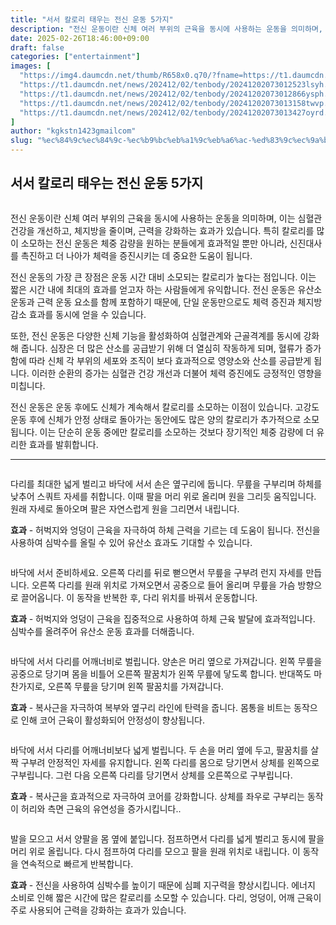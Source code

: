 ```yaml
---
title: "서서 칼로리 태우는 전신 운동 5가지"
description: "전신 운동이란 신체 여러 부위의 근육을 동시에 사용하는 운동을 의미하며, 이는 심혈관 건강을 개선하고, 체지방을 줄이며, 근력을 강화하는 효과가 있습니다. 특히 칼로리를 많이 소모하는 전신 운동은 체중 감량을 원하는 분들에게 효과적일 뿐만 아니라, 신진대사를 촉진하고 "
date: 2025-02-26T18:46:00+09:00
draft: false
categories: ["entertainment"]
images: [
  "https://img4.daumcdn.net/thumb/R658x0.q70/?fname=https://t1.daumcdn.net/news/202412/02/tenbody/20241202073012199ysoa.jpg"
  "https://t1.daumcdn.net/news/202412/02/tenbody/20241202073012523lsyh.gif"
  "https://t1.daumcdn.net/news/202412/02/tenbody/20241202073012866ysph.gif"
  "https://t1.daumcdn.net/news/202412/02/tenbody/20241202073013158twvp.gif"
  "https://t1.daumcdn.net/news/202412/02/tenbody/20241202073013427oyrd.gif"
]
author: "kgkstn1423gmailcom"
slug: "%ec%84%9c%ec%84%9c-%ec%b9%bc%eb%a1%9c%eb%a6%ac-%ed%83%9c%ec%9a%b0%eb%8a%94-%ec%a0%84%ec%8b%a0-%ec%9a%b4%eb%8f%99-5%ea%b0%80%ec%a7%80"
---
```


<h2 >서서 칼로리 태우는 전신 운동 5가지</h2> <figure ><img src="https://img4.daumcdn.net/thumb/R658x0.q70/?fname=https://t1.daumcdn.net/news/202412/02/tenbody/20241202073012199ysoa.jpg" alt=""/></figure> <p>전신 운동이란 신체 여러 부위의 근육을 동시에 사용하는 운동을 의미하며, 이는 심혈관 건강을 개선하고, 체지방을 줄이며, 근력을 강화하는 효과가 있습니다. 특히 칼로리를 많이 소모하는 전신 운동은 체중 감량을 원하는 분들에게 효과적일 뿐만 아니라, 신진대사를 촉진하고 더 나아가 체력을 증진시키는 데 중요한 도움이 됩니다.</p> <p>전신 운동의 가장 큰 장점은 운동 시간 대비 소모되는 칼로리가 높다는 점입니다. 이는 짧은 시간 내에 최대의 효과를 얻고자 하는 사람들에게 유익합니다. 전신 운동은 유산소 운동과 근력 운동 요소를 함께 포함하기 때문에, 단일 운동만으로도 체력 증진과 체지방 감소 효과를 동시에 얻을 수 있습니다.</p> <p>또한, 전신 운동은 다양한 신체 기능을 활성화하여 심혈관계와 근골격계를 동시에 강화해 줍니다. 심장은 더 많은 산소를 공급받기 위해 더 열심히 작동하게 되며, 혈류가 증가함에 따라 신체 각 부위의 세포와 조직이 보다 효과적으로 영양소와 산소를 공급받게 됩니다. 이러한 순환의 증가는 심혈관 건강 개선과 더불어 체력 증진에도 긍정적인 영향을 미칩니다.</p> <p>전신 운동은 운동 후에도 신체가 계속해서 칼로리를 소모하는 이점이 있습니다. 고강도 운동 후에 신체가 안정 상태로 돌아가는 동안에도 많은 양의 칼로리가 추가적으로 소모됩니다. 이는 단순히 운동 중에만 칼로리를 소모하는 것보다 장기적인 체중 감량에 더 유리한 효과를 발휘합니다.</p> <hr /> <figure ><img src="https://t1.daumcdn.net/news/202412/02/tenbody/20241202073012523lsyh.gif" alt=""/></figure> <p>다리를 최대한 넓게 벌리고 바닥에 서서 손은 옆구리에 둡니다. 무릎을 구부리며 하체를 낮추어 스쿼트 자세를 취합니다. 이때 팔을 머리 위로 올리며 원을 그리듯 움직입니다. 원래 자세로 돌아오며 팔은 자연스럽게 원을 그리면서 내립니다.</p> <p><strong>효과</strong> - 허벅지와 엉덩이 근육을 자극하여 하체 근력을 기르는 데 도움이 됩니다. 전신을 사용하여 심박수를 올릴 수 있어 유산소 효과도 기대할 수 있습니다.</p> <figure ><img src="https://t1.daumcdn.net/news/202412/02/tenbody/20241202073012866ysph.gif" alt=""/></figure> <p>바닥에 서서 준비하세요. 오른쪽 다리를 뒤로 뻗으면서 무릎을 구부려 런지 자세를 만듭니다. 오른쪽 다리를 원래 위치로 가져오면서 공중으로 들어 올리며 무릎을 가슴 방향으로 끌어옵니다. 이 동작을 반복한 후, 다리 위치를 바꿔서 운동합니다.</p> <p><strong>효과</strong> - 허벅지와 엉덩이 근육을 집중적으로 사용하여 하체 근육 발달에 효과적입니다. 심박수를 올려주어 유산소 운동 효과를 더해줍니다.</p> <figure ><img src="https://t1.daumcdn.net/news/202412/02/tenbody/20241202073013158twvp.gif" alt=""/></figure> <p>바닥에 서서 다리를 어깨너비로 벌립니다. 양손은 머리 옆으로 가져갑니다. 왼쪽 무릎을 공중으로 당기며 몸을 비틀어 오른쪽 팔꿈치가 왼쪽 무릎에 닿도록 합니다. 반대쪽도 마찬가지로, 오른쪽 무릎을 당기며 왼쪽 팔꿈치를 가져갑니다.</p> <p><strong>효과</strong> - 복사근을 자극하여 복부와 옆구리 라인에 탄력을 줍니다. 몸통을 비트는 동작으로 인해 코어 근육이 활성화되어 안정성이 향상됩니다.</p> <figure ><img src="https://t1.daumcdn.net/news/202412/02/tenbody/20241202073013427oyrd.gif" alt=""/></figure> <p>바닥에 서서 다리를 어깨너비보다 넓게 벌립니다. 두 손을 머리 옆에 두고, 팔꿈치를 살짝 구부려 안정적인 자세를 유지합니다. 왼쪽 다리를 몸으로 당기면서 상체를 왼쪽으로 구부립니다. 그런 다음 오른쪽 다리를 당기면서 상체를 오른쪽으로 구부립니다.</p> <p><strong>효과</strong> - 복사근을 효과적으로 자극하여 코어를 강화합니다. 상체를 좌우로 구부리는 동작이 허리와 측면 근육의 유연성을 증가시킵니다..</p> <figure ><img src="https://t1.daumcdn.net/news/202412/02/tenbody/20241202073013731quca.gif" alt=""/></figure> <p>발을 모으고 서서 양팔을 몸 옆에 붙입니다. 점프하면서 다리를 넓게 벌리고 동시에 팔을 머리 위로 올립니다. 다시 점프하여 다리를 모으고 팔을 원래 위치로 내립니다. 이 동작을 연속적으로 빠르게 반복합니다.</p> <p><strong>효과</strong> - 전신을 사용하여 심박수를 높이기 때문에 심폐 지구력을 향상시킵니다. 에너지 소비로 인해 짧은 시간에 많은 칼로리를 소모할 수 있습니다. 다리, 엉덩이, 어깨 근육이 주로 사용되어 근력을 강화하는 효과가 있습니다.</p>